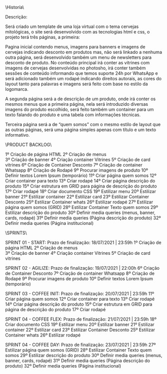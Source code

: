 \\Historía\\

Descrição: 

Será criado um template de  uma loja virtual com o tema cervejas mitológicas, o site será desenvolvido com as tecnologias html e css, o projeto terá três páginas, a primeira: 

Pagina inicial contendo menus, imagens para banners e imagens de cervejas indicando desconto em produtos mas, não será linkado a nenhuma outra página, será desenvolvido também um menu de newsletters para desconto de produto. No conteúdo principal irá conter as vitrines com imagens de cervejas desenvolvidas no photosho, irá conter também sessões de conteúdo informando que temos suporte 24h por WhatsApp e será adicionado também um rodapé indicando direitos autorais, as cores do layout tanto para palavras e imagens será feito com base no estilo da logomarca.

A segunda página será a de descrição de um produto, onde irá conter os mesmos menus que a primeira página, nela será introduzido diversas imagens do produto escolhido, será feito também um container para  um texto falando do produto e uma tabela com informações técnicas.

Terceira página será a de “quem somos” com o mesmo estilo de layout que as outras páginas, será uma página simples apenas com título e um texto informativo. 

\\PRODUCT BACKLOG\\

1º Criação de página HTML 
2º Criação de menus       
3º Criação de banner 
4º Criação container Vitrines
5º Criação de card vitrines
6º Criação de Container Desconto
7º Criação de container Whatsapp
8º Criação de Rodapé
9º Procurar imagens de produto
10º Definir textos Lorem Ipsum (temporário)
11º Criar página quem somos
12º Criar container para texto
13º Criar rodapé
14º Criar página descrição do produto
15º Criar estrutura em GRID para página de descrição do produto
17º Criar rodapé
18º Criar documento CSS
19º Estilizar menu
20º Estilizar banner
21º Estilizar container 
22º Estilizar card
23º Estilizar Container Desconto
25º Estilizar Container whats
26º Estilizar rodapé
27º Estilizar página quem somos (GRID)
28º Estilizar Container Texto quem somos
29º Estilizar descrição do produto
30º Definir media queries (menus, banner, cards, rodapé)
31º Definir media queries (Página descrição do produto)
32º Definir media queries (Página institucional)

\\SPRINTS\\

SPRINT 01 - START: 
Prazo de finalização: 18/07/2021 | 23:59h
1º Criação de página HTML 
2º Criação de menus       
3º Criação de banner 
4º Criação container Vitrines
5º Criação de card vitrines

SPRINT 02 - AGILIZE: 
Prazo de finalização: 19/07/2021 | 22:00h
6º Criação de Container Desconto
7º Criação de container Whatsapp
8º Criação de Rodapé
9º Procurar imagens de produto
10º Definir textos Lorem Ipsum (temporário)

SPRINT 03 - COFFEE INIT: 
Prazo de finalização: 20/07/2021 | 23:59h
11º Criar página quem somos
12º Criar container para texto
13º Criar rodapé
14º Criar página descrição do produto
15º Criar estrutura em GRID para página de descrição do produto
17º Criar rodapé

SPRINT 04 - COFFEE FLEX: 
Prazo de finalização: 21/07/2021 | 23:59h
18º Criar documento CSS
19º Estilizar menu
20º Estilizar banner
21º Estilizar container 
22º Estilizar card
23º Estilizar Container Desconto
25º Estilizar Container whats
26º Estilizar rodapé


SPRINT 04 - COFFEE DAY: 
Prazo de finalização: 23/07/2021 | 23:59h
27º Estilizar página quem somos (GRID)
28º Estilizar Container Texto quem somos
29º Estilizar descrição do produto
30º Definir media queries (menus, banner, cards, rodapé)
31º Definir media queries (Página descrição do produto)
32º Definir media queries (Página institucional)
